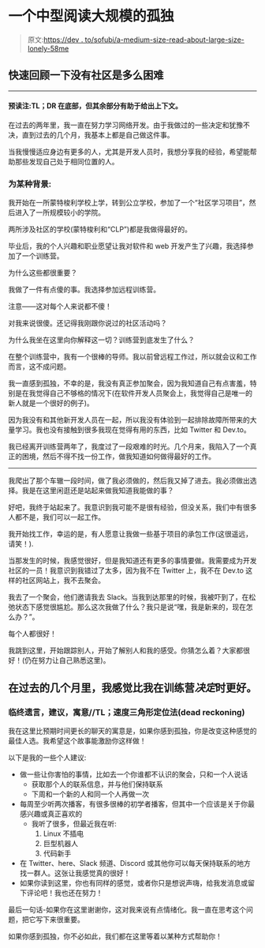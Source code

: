 # 一个中型阅读大规模的孤独

> 原文:[https://dev . to/sofubi/a-medium-size-read-about-large-size-lonely-58me](https://dev.to/sofubi/a-medium-sized-read-about-large-sized-loneliness-58me)

## 快速回顾一下没有社区是多么困难

* * *

#### 预读注:TL；DR 在底部，但其余部分有助于给出上下文。

在过去的两年里，我一直在努力学习网络开发。由于我做过的一些决定和犹豫不决，直到过去的几个月，我基本上都是自己做这件事。

当我慢慢适应身边有更多的人，尤其是开发人员时，我想分享我的经验，希望能帮助那些发现自己处于相同位置的人。

### 为某种背景:

我开始在一所蒙特梭利学校上学，转到公立学校，参加了一个“社区学习项目”，然后进入了一所规模较小的学院。

两所涉及社区的学校(蒙特梭利和“CLP”)都是我做得最好的。

毕业后，我的个人兴趣和职业愿望让我对软件和 web 开发产生了兴趣，我选择参加了一个训练营。

为什么这些都很重要？

我做了一件有点傻的事。我选择参加远程训练营。

注意——这对每个人来说都不傻！

对我来说很傻。还记得我刚跟你说过的社区活动吗？

为什么我坐在这里向你解释这一切？训练营到底发生了什么？

在整个训练营中，我有一个很棒的导师。我以前曾远程工作过，所以就会议和工作而言，这不成问题。

我一直感到孤独，不幸的是，我没有真正参加聚会，因为我知道自己有点害羞，特别是在我觉得自己不够格的情况下(在软件开发人员聚会上，我觉得自己是唯一的新人就是一个很好的例子)。

因为我没有和其他新开发人员在一起，所以我没有体验到一起排除故障所带来的大量学习。我也没有接触到很多我现在觉得有用的东西，比如 Twitter 和 Dev.to。

我已经离开训练营两年了，我度过了一段艰难的时光。几个月来，我陷入了一个真正的困境，然后不得不找一份工作，做我知道如何做得最好的工作。

* * *

我爬出了那个车辙一段时间，做了我必须做的，然后我又掉了进去。我必须做出选择。我是在这里闲逛还是站起来做我知道我能做的事？

好吧，我终于站起来了。我意识到我可能不是很有经验，但没关系，我们中有很多人都不是，我们可以一起工作。

我开始找工作，幸运的是，有人愿意让我做一些基于项目的承包工作(这很遥远，请笑！).

当那发生的时候，我感觉很好，但是我知道还有更多的事情要做。我需要成为开发社区的一员！我意识到我错过了太多，因为我不在 Twitter 上，我不在 Dev.to 这样的社区网站上，我不去聚会。

我去了一个聚会，他们邀请我去 Slack。当我到达那里的时候，我被吓到了，在松弛状态下感觉很尴尬。那么这次我做了什么？我只是说“嘿，我是新来的，现在怎么办？”。

每个人都很好！

我跳到这里，开始跟踪别人，开始了解别人和我的感受。你猜怎么着？大家都很好！(仍在努力让自己熟悉这里)。

## 在过去的几个月里，我感觉比我在训练营*决定*时更好。

### 临终遗言，建议，寓意//TL；速度三角形定位法(dead reckoning)

我在这里比预期时间更长的聊天的寓意是，如果你感到孤独，你是改变这种感觉的最佳人选。我希望这个故事能激励你这样做！

以下是我的一些个人建议:

*   做一些让你害怕的事情，比如去一个你谁都不认识的聚会，只和一个人说话
    *   获取那个人的联系信息，并与他们保持联系
    *   下周和一个新的人和同一个人再做一次
*   每周至少听两次播客，有很多很棒的初学者播客，但其中一个应该是关于你最感兴趣或真正喜欢的
    *   我听了很多，但最近我在听:
        1.  Linux 不插电
        2.  巨型机器人
        3.  代码新手
*   在 Twitter、here、Slack 频道、Discord 或其他你可以每天保持联系的地方找一群人。这张让我感觉真的很好！
*   如果你读到这里，你也有同样的感觉，或者你只是想说声嗨，给我发消息或留下评论吧！我也还在努力！

最后一句话-如果你在这里谢谢你，这对我来说有点情绪化。我一直在思考这个问题，把它写下来很重要。

如果你感到孤独，你不必如此，我们都在这里等着以某种方式帮助你！